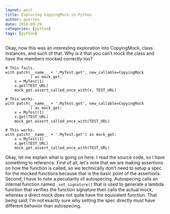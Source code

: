 ```yaml
---
layout: post
title: Exploring CopyingMock in Python
author: quorten
date: 2016-09-29
categories: [python]
tags: [python]
---
```


Okay, now this was an interesting exploration into CopyingMock, class
instances, and such of that.  Why is it that you can't mock the class
and have the members mocked correctly too?

    # This fails.
    with patch(__name__ + '.MyTest.get', new_callable=CopyingMock
               ) as mock_get:
        x = MyTest(1)
        x.get(TEST_URL)
        mock_get.assert_called_once_with(x, TEST_URL)

    # This works.
    with patch(__name__ + '.MyTest.get', new_callable=CopyingMock
               ) as mock_get:
        x = MyTest(1)
        x.get(TEST_URL)
        mock_get.assert_called_once_with(TEST_URL)

    # This works.
    with patch(__name__ + '.MyTest.get') as mock_get:
        x = MyTest(1)
        x.get(TEST_URL)
        mock_get.assert_called_once_with(TEST_URL)

Okay, let me explain what is going on here.  I read the source code,
so I have something to reference.  First of all, let's note that we
are making assertions on how the function is called, so we technically
don't need to setup a spec for the mocked functions because that is
the basic point of the assertions.  Second, I have to note a
peculiarity of autospecing.  Autospecing calls an internal function
named `_set_signature()` that is used to generate a lambda function
that verifies the function signature then calls the actual mock,
whereas a direct mock does not quite have the equivalent function.
That being said, I'm not exactly sure why setting the spec directly
must have different behavior than autospecing.
